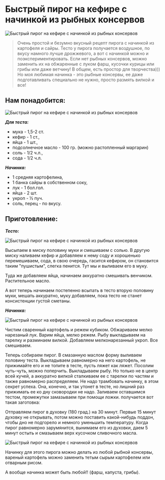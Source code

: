 #  Быстрый пирог на кефире с начинкой из рыбных консервов
![Быстрый пирог на кефире с начинкой из рыбных консервов](/images/Kulinar/Vipechka/pirog_kefir-04.jpg 'Быстрый пирог на кефире с начинкой из рыбных консервов')

> Очень простой и безумно вкусный рецепт пирога с начинкой из картофеля и сайры. Тесто у пирога получается воздушное, по вкусу намного лучше дрожжевого, а вот с начинкой можно и поэкспериментировать. Если нет рыбных консервов, можно заменить их на обжаренные с луком фарш, кусочки курицы или грибы или даже ветчину! В общем, есть простор для творчества))) Но моя любимая начинка - это рыбные консервы, ее даже подготавливать специально не нужно, просто размять вилкой и все!

##  Нам понадобится:
![Быстрый пирог на кефире с начинкой из рыбных консервов](/images/Kulinar/Vipechka/pirog_kefir-01.jpg 'Быстрый пирог на кефире с начинкой из рыбных консервов')

***Для теста:***

- мука - 1,5-2 ст.
- кефир - 1 ст.,
- яйца - 1 шт.,
- подсолнечное масло - 100 гр. (можно растопленный маргарин)
- соль - 1/2 ч.л.,
- сода - 1/2 ч.л.

***Начинка:***

- 1 средняя картофелина,
- 1 банка сайры в собственном соку,
- лук - 1 бол.гол.
- яйца - 2 шт.
- укроп - ½ пуч.
- соль, перец - по вкусу.

##  Приготовление:
***Тесто:***

![Быстрый пирог на кефире с начинкой из рыбных консервов](/images/Kulinar/Vipechka/pirog_kefir-02.jpg 'Быстрый пирог на кефире с начинкой из рыбных консервов')

Высыпаем в миску половину муки и смешиваем с солью. В другую миску наливаем кефир и добавляем к нему соду и хорошенько перемешиваем, сода, в свою очередь, гасится кефиром, он становится таким "пушистым", слегка пенится. Тут мы и выливаем его в муку.

Туда же добавляем яйца, начинаем аккуратно смешивать венчиком. Растительное масло.

А вот теперь начинаем постепенно всыпать в тесто вторую половину муки, мешать аккуратно, муку добавляем, пока тесто не станет консистенции густой сметаны.

***Начинка:***

![Быстрый пирог на кефире с начинкой из рыбных консервов](/images/Kulinar/Vipechka/pirog_kefir-03.jpg 'Быстрый пирог на кефире с начинкой из рыбных консервов')

Чистим сваренный картофель и режем кубиком. Обжариваем мелко нарезаный лук. Варим яйца, мелко режем. Рыбу выкладываем на тарелку и разминаем вилкой. Добавляем мелконарезанный укроп. Все смешиваем.

Теперь собираем пирог. В смазанную маслом форму выливаем половину теста. Выкладываем равномерно на него картофель, не прижимайте его и не топите в тесте, пусть ляжет как ляжет. Посолим чуть-чуть, можно поперчить. Выкладываем рыбу. Но только не в центр всей кучей, а аккуратно вилкой сталкиваем ее с тарелки по частям и также равномерно распределяем. Не надо трамбовать начинку, в этом секрет успеха. Она, конечно, и так утонет в тесте, но лишний раз прижимать ее ко дну сковородки не надо. Заливаем оставшимся тестом, промежутки замазываем при помощи ложки. получается вот такая заготовка:

Отправляем пирог в духовку (180 град.) на 30 минут. Первые 15 минут духовку не открывать, потом можно поставить какой-нибудь поддон, чтобы дно не подгорело и немного уменьшить температуру. Когда пирог равномерно зарумянится, вынимаем его из духовки, даем 5 минут остыть и смазываем верх кусочком сливочного масла.

![Быстрый пирог на кефире с начинкой из рыбных консервов](/images/Kulinar/Vipechka/pirog_kefir-04.jpg 'Быстрый пирог на кефире с начинкой из рыбных консервов')

Начинку для этого пирога можно делать из любой рыбной консервы, вареный картофель можно заменить тетым сырым картофелем или отварным рисом.

А вообще начинка может быть любой!! (фарш, капуста, грибы).
